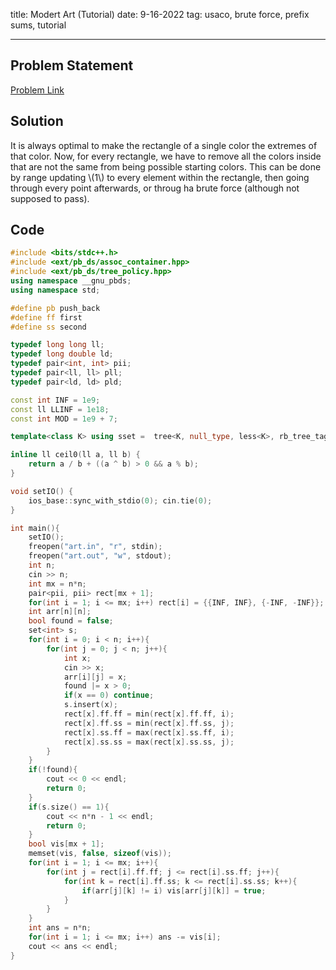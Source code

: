 title: Modert Art (Tutorial)
date: 9-16-2022
tag: usaco, brute force, prefix sums, tutorial

---

## Problem Statement

[Problem Link](http://www.usaco.org/index.php?page=viewproblem2&cpid=744)

## Solution

It is always optimal to make the rectangle of a single color the extremes of that color. Now, for every rectangle, we have to remove all the colors inside that are not the same from being possible starting colors. This can be done by range updating \\(1\\) to every element within the rectangle, then going through every point afterwards, or throug ha brute force (although not supposed to pass).

## Code

```c++
#include <bits/stdc++.h>
#include <ext/pb_ds/assoc_container.hpp>
#include <ext/pb_ds/tree_policy.hpp>
using namespace __gnu_pbds;
using namespace std;

#define pb push_back
#define ff first
#define ss second

typedef long long ll;
typedef long double ld;
typedef pair<int, int> pii;
typedef pair<ll, ll> pll;
typedef pair<ld, ld> pld;

const int INF = 1e9;
const ll LLINF = 1e18;
const int MOD = 1e9 + 7;

template<class K> using sset =  tree<K, null_type, less<K>, rb_tree_tag, tree_order_statistics_node_update>;

inline ll ceil0(ll a, ll b) {
    return a / b + ((a ^ b) > 0 && a % b);
}

void setIO() {
    ios_base::sync_with_stdio(0); cin.tie(0);
}

int main(){
    setIO();
    freopen("art.in", "r", stdin);
    freopen("art.out", "w", stdout);
    int n;
    cin >> n;
    int mx = n*n;
    pair<pii, pii> rect[mx + 1];
    for(int i = 1; i <= mx; i++) rect[i] = {{INF, INF}, {-INF, -INF}};
    int arr[n][n];
    bool found = false;
    set<int> s;
    for(int i = 0; i < n; i++){
        for(int j = 0; j < n; j++){
            int x;
            cin >> x;
            arr[i][j] = x;
            found |= x > 0;
            if(x == 0) continue;
            s.insert(x);
            rect[x].ff.ff = min(rect[x].ff.ff, i);
            rect[x].ff.ss = min(rect[x].ff.ss, j);
            rect[x].ss.ff = max(rect[x].ss.ff, i);
            rect[x].ss.ss = max(rect[x].ss.ss, j);
        }
    }
    if(!found){
        cout << 0 << endl;
        return 0;
    }
    if(s.size() == 1){
        cout << n*n - 1 << endl;
        return 0;
    }
    bool vis[mx + 1];
    memset(vis, false, sizeof(vis));
    for(int i = 1; i <= mx; i++){
        for(int j = rect[i].ff.ff; j <= rect[i].ss.ff; j++){
            for(int k = rect[i].ff.ss; k <= rect[i].ss.ss; k++){
                if(arr[j][k] != i) vis[arr[j][k]] = true;
            }
        }
    }
    int ans = n*n;
    for(int i = 1; i <= mx; i++) ans -= vis[i];
    cout << ans << endl;
}
```